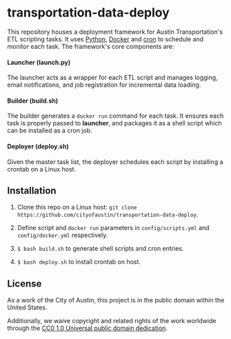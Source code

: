 # transportation-data-deploy

This repository houses a deployment framework for Austin Transportation's ETL scripting tasks. It uses [Python](https://www.python.org/download/releases/3.0/), [Docker](https://docs.docker.com/) and [cron](http://man7.org/linux/man-pages/man8/cron.8.html) to schedule and monitor each task. The framework's core components are:

#### Launcher (launch.py)

The launcher acts as a wrapper for each ETL script and manages logging, email notifications, and job registration for incremental data loading.

#### Builder (build.sh)
    
The builder generates a `docker run` command for each task. It ensures each task is properly passed to **launcher**, and packages it as a shell script which can be installed as a cron job.

#### Deployer (deploy.sh)
    
Given the master task list, the deployer schedules each script by installing a crontab on a Linux host.


## Installation

1. Clone this repo on a Linux host: `git clone https://github.com/cityofaustin/transportation-data-deploy`.

2. Define script and `docker run` parameters in `config/scripts.yml` and `config/docker.yml` respectively.

3. `$ bash build.sh` to generate shell scripts and cron entries.

4. `$ bash deploy.sh` to install crontab on host.

## License

As a work of the City of Austin, this project is in the public domain within the United States.

Additionally, we waive copyright and related rights of the work worldwide through the [CC0 1.0 Universal public domain dedication](https://creativecommons.org/publicdomain/zero/1.0/).
